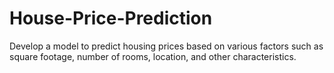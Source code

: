 # House-Price-Prediction
Develop a model to predict housing prices based on various factors such as square footage, number of rooms, location, and other characteristics.
